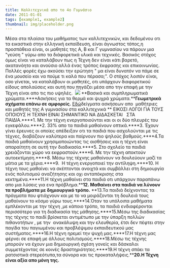 ```yaml
---
title: Καλλιτεχνικά απο το 4ο Γυμνάσιο
date: 2011-01-01
tags: [example1, example2]
thumbnail: img/placeholder.png
---
```

Μέσα στα πλαίσια του μαθήματος των καλλιτεχνικών, και δεδομένου οτι τα εικαστικά στην ελληνική εκπαίδευση, είναι άγνωστος τόπος,η προσπάθεια είναι, οι μαθητές της Α, Β και Γ γυμνασίου να πάρουν μια "γεύση " γύρω απο τα διάφορετικά υλικά και τεχνικές. Βασικός στόχος όμως είναι να καταλάβουν πως η Τέχνη δεν είναι κάτι βαρετό, ακατανόητο και ανούσιο αλλά ένας τρόπος έκφρασης και επικοινωνίας. Πολλές φορές έχω ακούσει την ερώτηση " μα είναι δυνατόν να πάμε σε ένα μουσείο και να πούμε τι καλά που πέρασα;". Ο στόχος λοιπόν είναι, οσο γίνεται, να καταλάβουν οι μαθητές, οτι υπάρχουν διαφορετικού είδους απολαύσεις και αυτή που πηγάζει μέσα απο την επαφή με την Τέχνη είναι απο τις πιο υψηλές.  
![](http://clipartradio.gr/wp-content/uploads/2012/06/art-pic2.jpg) 
**Βασικά και συμπληρωματικά χρώματα.****Ασκήσεις για τα θερμά και ψυχρά χρώματα.****Γεωμετρικά σχήματα επάνω σε αμφορείς.** 
[Εδώ](https://www.dropbox.com/sh/4966ax9i3nfmwyz/AHEHDO5TsS)δείγματα ασκήσεων απο  
μαθήτριες και μαθητές της Α γυμνασίου στα καλλιτεχνικά 
** EIΚΟΣΙ ΛΟΓΟΙ ΓΙΑ ΤΟΥΣ ΟΠΟΙΟΥΣ Η ΤΕΧΝΗ ΕΙΝΑΙ ΣΗΜΑΝΤΙΚΟ ΝΑ ΔΙΔΑΣΚΕΤΑΙ   ΣΤΑ ΠΑΙΔΙΑ.****1\. Με την τέχνη ενεργοποιούνται και οι οι δύο πλευρές του εγκεφάλου.****2\. 33% απο τα παιδιά μαθαίνουν οπτικά.****3\. Έχουν γίνει έρευνες οι οποίες απέδειξαν οτι τα παιδιά που ασχολούνται με τις τέχνες, διαβάζουν καλύτερα και παίρνουν πιο ψηλούς βαθμούς.****4.Τα παιδιά μαθαίνουν χρησιμοποιώντας τις αισθήσεις και η τέχνη είναι απαραίτητη σε αυτή την διαδικασία.****5\. Στο σχολείο τα παιδιά χρειάζονται χώρο να εκφραστούν.****6\. Με την τέχνη αποκτούν  αυτοεκτίμηση.****8\. Μέσω της τέχνης μαθαίνουν να δουλεύουν μαζί τα μάτια με τα χέρια.****9.  Η τέχνη ενεργοποιεί την αντίληψη.****10\. Η τέχνη τους μαθαίνει να σκέπτονται ανοιχτά και συμβάλλει στη δημιουργία ενός πολιτισμού αναζήτησης και οχι ανταπόκρισης στα κεκτημένα.****11.Η τέχνη μαθαίνει στα παιδιά οτι υπάρχουν παραπάνω απο μια λύσεις για ενα πρόβλημα.****12\. Μαθαίνει στα παιδιά να λύνουν τα προβλήματα με δημιουργικό τρόπο.** 
**13.Τα παιδιά δείχνοντας τα πράγματα που φτιάχνουν και με το να μοιράζονται τη δουλειά τους μαθαίνουν το κόσμο γύρω τους.****14.Όταν τα υπόλοιπα μαθήματα εμπλέκονται με την τέχνη ,με κάποιο τρόπο, τα παιδιά ενδιαφέρονται περισσότερο για τη διαδικασία της μάθησης.****15.Μέσω της διαδικασίας της τέχνης το παιδί βρίσκεται αντιμέτωπο με την ύπαρξη πολλών πιθανοτήτων , με την  ανακάλυψη και την ελευθερία, έτσι δεν πέφτει στην παγίδα του παγιωμένου και προβλέψιμου εκπαιδευτικού μας συστήματος.****16.Η τέχνη ηρεμεί την ψυχή μας.****17.Η τέχνη μας φέρνει σε επαφή με άλλους πολιτισμούς.****18.Μέσω τις τέχνης μπορούν να έχουν μια δημιουργική σχέση γονείς και δάσκαλοι συμμετέχοντας σε κοινές δραστηριότητες.****19.Η τέχνη σπάει τα ρατσιστικά στερεότυπα,τα σύνορα και τις προκαταλήψεις.****20.Η Τέχνη είναι αξία απο μόνη της.**
